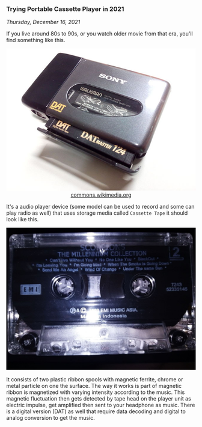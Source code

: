 ### **Trying Portable Cassette Player in 2021**
_Thursday, December 16, 2021_

If you live around 80s to 90s, or you watch older movie from that era, you'll find something like this. 
<p align="center">
    <img class="imgrespM" src="./posts/2021-12-16-trying-portable-cassette-player-in-2021/01.jpg" alt="img">
    <br>
    <a href="https://commons.wikimedia.org/wiki/File:SONY_WMD-DT1_09.jpg">commons.wikimedia.org</a>
</p>

It's a audio player device (some model can be used to record and some can play radio as well) that uses 
storage media called `Cassette Tape` it should look like this. 
<p align="center">
    <img class="imgrespS" src="./posts/2021-12-16-trying-portable-cassette-player-in-2021/02.jpg" alt="img">
</p>

It consists of two plastic ribbon spools with magnetic ferrite, chrome or metal particle on one the surface. 
The way it works is part of magnetic ribbon is magnetized with varying intensity according to the music. 
This magnetic fluctuation then gets detected by tape head on the player unit as electric impulse, get 
amplified then sent to your headphone as music. There is a digital version (DAT) as well that require 
data decoding and digital to analog conversion to get the music.

